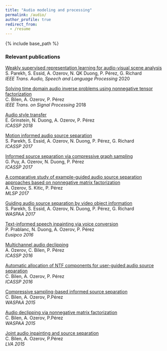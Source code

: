 ```yaml
---
title: "Audio modeling and processing"
permalink: /audio/
author_profile: true
redirect_from:
  - /resume
---
```


{% include base_path %}

### Relevant publications

[Weakly supervised representation learning for audio-visual scene analysis](https://arxiv.org/abs/1804.07345)  
S. Parekh, S. Essid, A. Ozerov, N. QK Duong, P. Pérez, G. Richard  
*IEEE Trans. Audio, Speech and Language Processing* 2020

[Solving time domain audio inverse problems using nonnegative tensor factorization](https://hal.inria.fr/hal-01669825/document)  
C. Bilen, A. Ozerov, P. Pérez  
*IEEE Trans. on Signal Processing* 2018

[Audio style transfer](https://arxiv.org/pdf/1710.11385.pdf)  
E. Grinstein, N. Duong, A. Ozerov, P. Pérez  
*ICASSP 2018*

[Motion informed audio source separation](https://hal.archives-ouvertes.fr/hal-01447977/document)  
S. Parekh, S. Essid, A. Ozerov, N. Duong, P. Pérez, G. Richard  
*ICASSP 2017*

[Informed source separation via compressive graph sampling](https://hal.archives-ouvertes.fr/hal-01447982/document)  
G. Puy, A. Ozerov, N. Duong, P. Pérez  
*ICASSP 2017*

[A comparative study of example-guided audio source separation approaches based on nonnegative matrix factorization](https://hal.archives-ouvertes.fr/hal-01578378/document)  
A. Ozerov, S. Kitic, P. Pérez  
*MLSP 2017*

[Guiding audio source separation by video object information](https://perso.telecom-paristech.fr/grichard/Publications/2017-Sanjeel-WASPAA.pdf)  
S. Parekh, S. Essid, A. Ozerov, N. Duong, P. Pérez, G. Richard  
*WASPAA 2017*

[Text-informed speech inpainting via voice conversion](https://hal.inria.fr/hal-01271257)  
P. Prablanc, N. Duong, A. Ozerov, P. Pérez  
*Eusipco 2016*

[Multichannel audio declipping](https://hal.inria.fr/hal-01254950v2)  
A. Ozerov, C. Bilen, P. Pérez  
*ICASSP 2016*

[Automatic allocation of NTF components for user-guided audio source separation](https://hal.inria.fr/hal-01259430)  
C. Bilen, A. Ozerov, P. Pérez  
*ICASSP 2016*

[Compressive sampling-based informed source separation](https://hal.inria.fr/hal-01171833/document)  
C. Bilen, A. Ozerov, P.Pérez  
*WASPAA 2015*

[Audio declipping via nonnegative matrix factorization](https://hal.inria.fr/hal-01171813/file/waspaa15a.pdf)  
C. Bilen, A. Ozerov, P.Pérez  
*WASPAA 2015*

[Joint audio inpainting and source separation](https://scholar.google.fr/citations?view_op=view_citation&hl=en&user=8Cph5uQAAAAJ&sortby=pubdate&citation_for_view=8Cph5uQAAAAJ:idthP5jqfYAC)  
C. Bilen, A. Ozerov, P.Pérez  
*LVA 2015*
